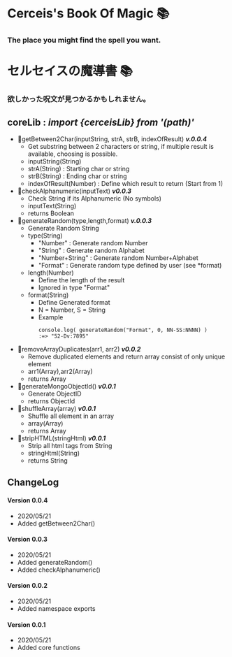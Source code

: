 # Cerceis's Book Of Magic &#x1F4DA;
### The place you might find the spell you want.
# セルセイスの魔導書 &#x1F4DA;
### 欲しかった呪文が見つかるかもしれません。
## coreLib : ***import {cerceisLib} from '(path)'***
* &#x1F4D8;getBetween2Char(inputString, strA, strB, indexOfResult) ***v.0.0.4***
    * Get substring between 2 characters or string, if multiple result is available, choosing is possible.
    * inputString(String)
    * strA(String)          : Starting char or string
    * strB(String)          : Ending char or string
    * indexOfResult(Number) : Define which result to return (Start from 1)
* &#x1F4D8;checkAlphanumeric(inputText) ***v0.0.3***
    * Check String if its Alphanumeric (No symbols)
    * inputText(String)
    * returns Boolean
* &#x1F4D8;generateRandom(type,length,format) ***v.0.0.3***
    * Generate Random String
    * type(String)
        * "Number"        : Generate random Number
        * "String"        : Generate random Alphabet
        * "Number+String" : Generate random Number+Alphabet
        * "Format"        : Generate random type defined by user (see *format)
    * length(Number)
        * Define the length of the result 
        * Ignored in type "Format"
    * format(String)
        * Define Generated format
        * N = Number, S = String
        * Example
            ```
            console.log( generateRandom("Format", 0, NN-SS:NNNN) )
            :=> "52-Dv:7895"
            ```
* &#x1F4D8;removeArrayDuplicates(arr1, arr2) ***v0.0.2***
    * Remove duplicated elements and return array consist of only unique element
    * arr1(Array),arr2(Array)
    * returns Array
* &#x1F4D8;generateMongoObjectId() ***v0.0.1***
    * Generate ObjectID
    * returns ObjectId
* &#x1F4D8;shuffleArray(array) ***v0.0.1***
    * Shuffle all element in an array
    * array(Array)
    * returns Array
* &#x1F4D8;stripHTML(stringHtml) ***v0.0.1***
    * Strip all html tags from String
    * stringHtml(String)
    * returns String

## ChangeLog
#### Version 0.0.4
* 2020/05/21
* Added getBetween2Char()
#### Version 0.0.3
* 2020/05/21
* Added generateRandom()
* Added checkAlphanumeric()
#### Version 0.0.2
* 2020/05/21
* Added namespace exports
#### Version 0.0.1
* 2020/05/21
* Added core functions
